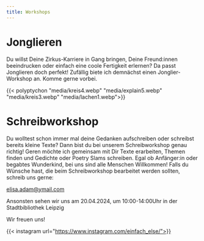 ```yaml
---
title: Workshops
---
```

# Jonglieren

Du willst Deine Zirkus-Karriere in Gang bringen, Deine Freund:innen beeindrucken oder einfach eine coole Fertigkeit erlernen?
Da passt Jonglieren doch perfekt! Zufällig biete ich demnächst einen Jonglier-Workshop an. Komme gerne vorbei.


{{< polyptychon "media/kreis4.webp" "media/explain5.webp" "media/kreis3.webp" "media/lachen1.webp">}}

# Schreibworkshop

Du wolltest schon immer mal deine Gedanken aufschreiben oder schreibst bereits kleine Texte?
Dann bist du bei unserem Schreibworkshop genau richtig!
Geren möchte ich gemeinsam mit Dir Texte erarbeiten, Themen finden und Gedichte oder Poetry Slams schreiben.
Egal ob Anfänger:in oder begabtes Wunderkind, bei uns sind alle Menschen Willkommen!
Falls du Wünsche hast, die beim Schreibworkshop bearbeitet werden sollten, schreib uns gerne:

elisa.adam@ymail.com

Ansonsten sehen wir uns am 
20.04.2024, um 10:00-14:00Uhr in der Stadtbibliothek Leipzig

Wir freuen uns!


{{< instagram url="https://www.instagram.com/einfach_else/">}}
